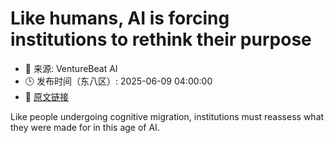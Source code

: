 # Like humans, AI is forcing institutions to rethink their purpose
- 📅 来源: VentureBeat AI
- 🕒 发布时间（东八区）: 2025-06-09 04:00:00
- 🔗 [原文链接](https://venturebeat.com/ai/like-humans-ai-is-forcing-institutions-to-rethink-their-purpose/)

Like people undergoing cognitive migration, institutions must reassess what they were made for in this age of AI.